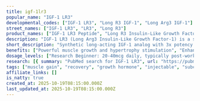 ```yaml
---
title: igf-1lr3
popular_name: "IGF-1 LR3"
developmental_codes: ["IGF-1 LR3", "Long R3 IGF-1", "Long Arg3 IGF-1"]
street_names: ["IGF-1 LR3", "LR3", "Long R3"]
product_names: ["IGF-1 LR3 Peptide", "Long R3 Insulin-Like Growth Factor", "IGF-1 Long Arg3"]
description: "IGF-1 LR3 (Long Arg3 Insulin-Like Growth Factor-1) is a synthetic 83-amino acid analog of human insulin-like growth factor-1 (IGF-1), engineered with an arginine substitution at position 3 and an additional 13 amino acids at the N-terminus. These structural modifications significantly reduce its binding affinity to IGF-binding proteins (IGFBPs), resulting in an extended half-life of approximately 20-30 hours (compared to native IGF-1's ~10 minutes) and roughly three times greater biological potency than endogenous IGF-1. The peptide functions by binding to IGF-1 receptors (IGF-1R) on various cell types, initiating complex intracellular signaling cascades through the PI3K/Akt and MAPK/ERK pathways that promote cellular proliferation, differentiation, protein synthesis, and cell survival while inhibiting apoptosis. IGF-1 LR3 has been extensively studied in preclinical research for its powerful anabolic effects, including stimulation of muscle hypertrophy through satellite cell activation, enhanced nitrogen retention and protein synthesis, accelerated tissue repair and regeneration, improved fat metabolism and lean mass development, potential neuroprotective effects through neurogenesis and synaptic plasticity, and metabolic benefits through enhanced glucose uptake in muscle and adipose tissue. Due to its structural similarity to insulin, it also demonstrates some insulin-like metabolic effects. However, IGF-1 LR3 carries significant risks including hypoglycemia (especially with continuous high dosing), potential increased cancer risk due to cellular proliferation effects, muscle and joint pain, and other side effects. It is not FDA-approved for therapeutic use, is classified as a prohibited substance by the World Anti-Doping Agency (WADA), and remains strictly designated for research purposes only. The compound requires careful handling, proper reconstitution with bacteriostatic water, and refrigerated storage."
short_description: "Synthetic long-acting IGF-1 analog with 3x potency and 20-30 hour half-life. Promotes muscle growth, tissue repair, and fat metabolism. Not FDA-approved, significant risks."
benefits: ["Powerful muscle growth and hypertrophy stimulation", "Enhanced protein synthesis and nitrogen retention", "Accelerated tissue repair and regeneration", "Improved fat metabolism and body composition", "Faster recovery from training and injuries", "Activation of muscle satellite cells for growth", "Enhanced cellular proliferation and survival", "Potential neuroprotective and cognitive benefits", "Improved glucose uptake and metabolism", "Reduced muscle breakdown and catabolism"]
dosage_levels: ["Research Beginner: 20-40mcg daily, typically post-workout", "Research Intermediate: 40-60mcg daily, split into 1-2 doses", "Research Advanced: 60-100mcg daily, split into 2 doses", "Intramuscular or subcutaneous injection", "Cycle length: typically 4-6 weeks maximum", "Often injected bilaterally into muscles being trained", "Post-workout timing common due to enhanced nutrient uptake", "Minimum 4-6 week break between cycles recommended", "Reconstitute with bacteriostatic water or acetic acid", "Store reconstituted solution at 2-8°C, use within 14-30 days"]
research: [{ summary: "PubMed search for IGF-1 LR3", url: "https://pubmed.ncbi.nlm.nih.gov/?term=IGF-1+LR3" }, { summary: "PubMed search for Long R3 IGF", url: "https://pubmed.ncbi.nlm.nih.gov/?term=long+r3+insulin-like+growth+factor" }, { summary: "Muscle growth study", url: "https://pubmed.ncbi.nlm.nih.gov/11500945/" }, { summary: "IGF-1 receptor signaling pathways", url: "https://pubmed.ncbi.nlm.nih.gov/11836274/" }, { summary: "IGF-1 and muscle regeneration research", url: "https://pubmed.ncbi.nlm.nih.gov/14665680/" }, { summary: "Neuroprotective effects study", url: "https://pubmed.ncbi.nlm.nih.gov/15142175/" }, { summary: "Metabolic effects research", url: "https://pubmed.ncbi.nlm.nih.gov/12788931/" }, { summary: "IGF-1 half-life and pharmacokinetics", url: "https://pubmed.ncbi.nlm.nih.gov/8070593/" }, { summary: "Cancer risk considerations", url: "https://pubmed.ncbi.nlm.nih.gov/15166357/" }]
tags: ["muscle gain", "recovery", "growth hormone", "injectable", "subcutaneous", "intramuscular"]
affiliate_links: []
is_natty: true
created_at: 2025-10-19T08:15:00.000Z
last_updated_at: 2025-10-19T08:15:00.000Z
---
```


